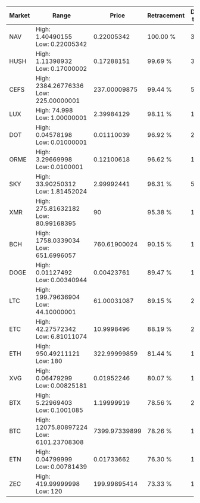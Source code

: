 | Market | Range | Price| Retracement | Doubles to 50% |
| --- | --- | --- | --- | --- |
| NAV | High: 1.40490155<br />Low: 0.22005342 | 0.22005342 | 100.00 % | 3.69 |
| HUSH | High: 1.11398932<br />Low: 0.17000002 | 0.17288151 | 99.69 % | 3.71 |
| CEFS | High: 2384.26776336<br />Low: 225.00000001 | 237.00009875 | 99.44 % | 5.50 |
| LUX | High: 74.998<br />Low: 1.00000001 | 2.39984129 | 98.11 % | 15.83 |
| DOT | High: 0.04578198<br />Low: 0.01000001 | 0.01110039 | 96.92 % | 2.51 |
| ORME | High: 3.29669998<br />Low: 0.0100001 | 0.12100618 | 96.62 % | 13.66 |
| SKY | High: 33.90250312<br />Low: 1.81452024 | 2.99992441 | 96.31 % | 5.95 |
| XMR | High: 275.81632182<br />Low: 80.99168395 | 90 | 95.38 % | 1.98 |
| BCH | High: 1758.0339034<br />Low: 651.6996057 | 760.61900024 | 90.15 % | 1.58 |
| DOGE | High: 0.01127492<br />Low: 0.00340944 | 0.00423761 | 89.47 % | 1.73 |
| LTC | High: 199.79636904<br />Low: 44.10000001 | 61.00031087 | 89.15 % | 2.00 |
| ETC | High: 42.27572342<br />Low: 6.81011074 | 10.9998496 | 88.19 % | 2.23 |
| ETH | High: 950.49211121<br />Low: 180 | 322.99999859 | 81.44 % | 1.75 |
| XVG | High: 0.06479299<br />Low: 0.00825181 | 0.01952246 | 80.07 % | 1.87 |
| BTX | High: 5.22969403<br />Low: 0.1001085 | 1.19999919 | 78.56 % | 2.22 |
| BTC | High: 12075.80897224<br />Low: 6101.23708308 | 7399.97339899 | 78.26 % | 1.23 |
| ETN | High: 0.04799999<br />Low: 0.00781439 | 0.01733662 | 76.30 % | 1.61 |
| ZEC | High: 419.99999998<br />Low: 120 | 199.99895414 | 73.33 % | 1.35 |
